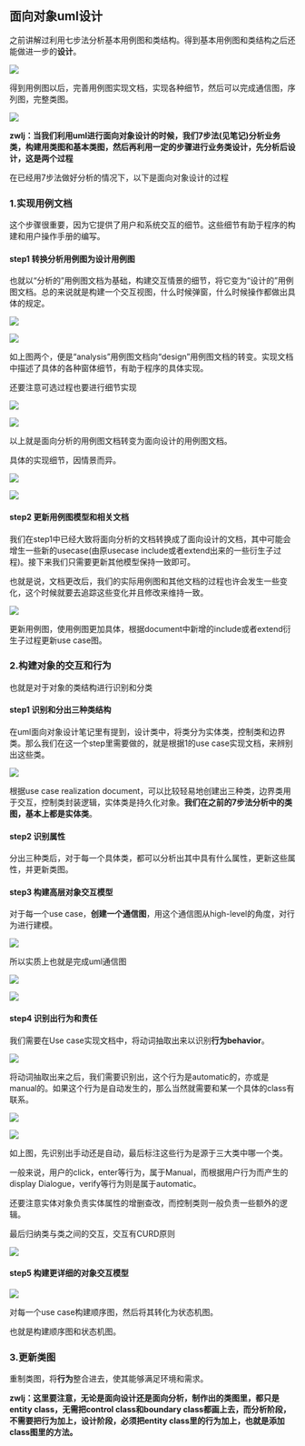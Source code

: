 ## 面向对象uml设计
之前讲解过利用七步法分析基本用例图和类结构。得到基本用例图和类结构之后还能做进一步的**设计**。

![](image/oo7.jpg)

得到用例图以后，完善用例图实现文档，实现各种细节，然后可以完成通信图，序列图，完整类图。

![](image/oo8.jpg)

**zwlj：当我们利用uml进行面向对象设计的时候，我们7步法(见笔记)分析业务类，构建用类图和基本类图，然后再利用一定的步骤进行业务类设计，先分析后设计，这是两个过程**

在已经用7步法做好分析的情况下，以下是面向对象设计的过程

### 1.实现用例文档
这个步骤很重要，因为它提供了用户和系统交互的细节。这些细节有助于程序的构建和用户操作手册的编写。

#### step1 转换分析用例图为设计用例图

也就以“分析的”用例图文档为基础，构建交互情景的细节，将它变为“设计的”用例图文档。总的来说就是构建一个交互视图，什么时候弹窗，什么时候操作都做出具体的规定。

![](image/oo9.jpg)

![](image/oo10.jpg)

如上图两个，便是“analysis”用例图文档向“design”用例图文档的转变。实现文档中描述了具体的各种窗体细节，有助于程序的具体实现。


还要注意可选过程也要进行细节实现

![](image/oo11.jpg)

![](image/oo12.jpg)

以上就是面向分析的用例图文档转变为面向设计的用例图文档。

具体的实现细节，因情景而异。

![](image/oo13.jpg)

![](image/oo14.jpg)

#### step2 更新用例图模型和相关文档
我们在step1中已经大致将面向分析的文档转换成了面向设计的文档，其中可能会增生一些新的usecase(由原usecase include或者extend出来的一些衍生子过程)。接下来我们只需要更新其他模型保持一致即可。

也就是说，文档更改后，我们的实际用例图和其他文档的过程也许会发生一些变化，这个时候就要去追踪这些变化并且修改来维持一致。

![](image/oo15.jpg)

更新用例图，使用例图更加具体，根据document中新增的include或者extend衍生子过程更新use case图。

### 2.构建对象的交互和行为
也就是对于对象的类结构进行识别和分类

#### step1 识别和分出三种类结构
在uml面向对象设计笔记里有提到，设计类中，将类分为实体类，控制类和边界类。那么我们在这一个step里需要做的，就是根据1的use case实现文档，来辨别出这些类。

![](image/oo16.jpg)

根据use case realization document，可以比较轻易地创建出三种类，边界类用于交互，控制类封装逻辑，实体类是持久化对象。**我们在之前的7步法分析中的类图，基本上都是实体类**。

#### step2 识别属性
分出三种类后，对于每一个具体类，都可以分析出其中具有什么属性，更新这些属性，并更新类图。

#### step3 构建高层对象交互模型
对于每一个use case，**创建一个通信图**，用这个通信图从high-level的角度，对行为进行建模。

![](image/oo17.jpg)

所以实质上也就是完成uml通信图

![](image/oo18.jpg)

![](image/oo24.jpg)


#### step4 识别出行为和责任
我们需要在Use case实现文档中，将动词抽取出来以识别**行为behavior**。

![](image/oo19.jpg)

将动词抽取出来之后，我们需要识别出，这个行为是automatic的，亦或是manual的。如果这个行为是自动发生的，那么当然就需要和某一个具体的class有联系。

![](image/oo20.jpg)

![](image/oo21.jpg)

如上图，先识别出手动还是自动，最后标注这些行为是源于三大类中哪一个类。

一般来说，用户的click，enter等行为，属于Manual，而根据用户行为而产生的display Dialogue，verify等行为则是属于automatic。

还要注意实体对象负责实体属性的增删查改，而控制类则一般负责一些额外的逻辑。



最后归纳类与类之间的交互，交互有CURD原则

![](image/oo22.jpg)

#### step5 构建更详细的对象交互模型

![](image/oo23.jpg)

对每一个use case构建顺序图，然后将其转化为状态机图。

也就是构建顺序图和状态机图。

### 3.更新类图
重制类图，将**行为**整合进去，使其能够满足环境和需求。

**zwlj：这里要注意，无论是面向设计还是面向分析，制作出的类图里，都只是entity class，无需把control class和boundary class都画上去，而分析阶段，不需要把行为加上，设计阶段，必须把entity class里的行为加上，也就是添加class图里的方法。**
